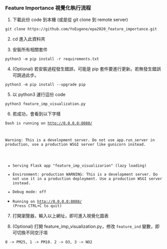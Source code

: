 ### Feature Importance 視覺化執行流程

1. 下載此份 code 到本機 (或是從 git clone 到 remote server)

`git clone https://github.com/YoEugene/epa2020_feature_importance.git`

2. cd 進入此資料夾

3. 安裝所有相關套件

`python3 -m pip install -r requirements.txt`

4. (Optional) 若安裝過程發生錯誤，可能是 pip 套件要進行更新。若無發生錯誤可跳過此步。

`python3 -m pip install --upgrade pip`

5. 以 python3 運行這份 code

`python3 feature_imp_visualization.py`

6. 若成功，會看到以下字樣

<code>Dash is running on http://0.0.0.0:8080/

 Warning: This is a development server. Do not use app.run_server
 in production, use a production WSGI server like gunicorn instead.

 * Serving Flask app "feature_imp_visualizarion" (lazy loading)
 * Environment: production
   WARNING: This is a development server. Do not use it in a production deployment.
   Use a production WSGI server instead.
 * Debug mode: off
 * Running on http://0.0.0.0:8080/ (Press CTRL+C to quit)</code>

7. 打開瀏覽器，輸入以上網址，即可進入視覺化圖表

8. (Optional) 打開 feature_imp_visualization.py，修改 `feature_ind` 變數，即可切換不同空汙項

`0 -> PM25, 1 -> PM10. 2 -> O3, 3 -> NO2`